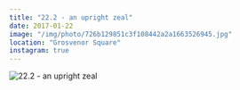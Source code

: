 ```yaml
---
title: "22.2 - an upright zeal"
date: 2017-01-22
image: "/img/photo/726b129851c3f108442a2a1663526945.jpg"
location: "Grosvenor Square"
instagram: true
---
```


![22.2 - an upright zeal](/img/photo/726b129851c3f108442a2a1663526945.jpg)

